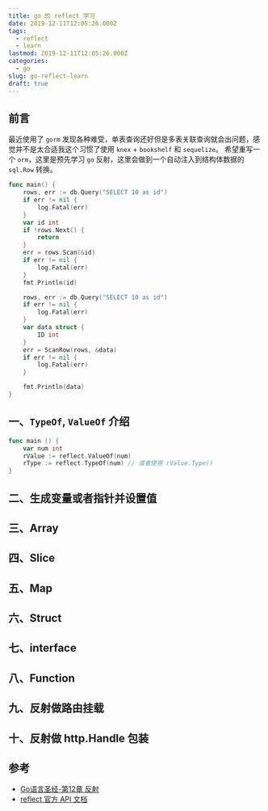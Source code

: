 ```yaml
---
title: go 的 reflect 学习
date: 2019-12-11T12:05:26.000Z
tags:
  - reflect
  - learn
lastmod: 2019-12-11T12:05:26.000Z
categories:
  - go
slug: go-reflect-learn
draft: true
---
```

## 前言

最近使用了 `gorm` 发现各种难受，单表查询还好但是多表关联查询就会出问题，感觉并不是太合适我这个习惯了使用 `knex` + `bookshelf` 和 `sequelize`。
希望重写一个 `orm`，这里是预先学习 `go` 反射，这里会做到一个自动注入到结构体数据的 `sql.Row` 转换。

``` go
func main() {
    rows, err := db.Query("SELECT 10 as id")
    if err != nil {
        log.Fatal(err)
    }
    var id int
    if !rows.Next() {
        return
    }
    err = rows.Scan(&id)
    if err != nil {
        log.Fatal(err)
    }
    fmt.Println(id)

    rows, err := db.Query("SELECT 10 as id")
    if err != nil {
        log.Fatal(err)
    }
    var data struct {
        ID int
    }
    err = ScanRow(rows, &data)
    if err != nil {
        log.Fatal(err)
    }

    fmt.Println(data)
}
```
## 一、`TypeOf`, `ValueOf` 介绍

```go
func main () {
    var num int
    rValue := reflect.ValueOf(num)
    rType := reflect.TypeOf(num) // 或者使用 rValue.Type()
}
```

## 二、生成变量或者指针并设置值

## 三、Array

## 四、Slice

## 五、Map

## 六、Struct

## 七、interface

## 八、Function

## 九、反射做路由挂载

## 十、反射做 http.Handle 包装

## 参考

- [Go语言圣经-第12章 反射](https://books.studygolang.com/gopl-zh/ch12/ch12.html)
- [reflect 官方 API 文档](https://pkg.go.dev/reflect?tab=doc)
